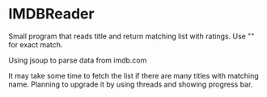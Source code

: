 # IMDBReader
Small program that reads title and return matching list with ratings.
Use "" for exact match.

Using jsoup to parse data from imdb.com

It may take some time to fetch the list if there are many titles with matching name.
Planning to upgrade it by using threads and showing progress bar.

